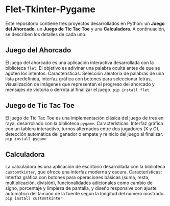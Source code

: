 # Flet-Tkinter-Pygame

Este repositorio contiene tres proyectos desarrollados en Python: un **Juego del Ahorcado**, un **Juego de Tic Tac Toe** y una **Calculadora**. A continuación, se describen los detalles de cada uno.

## Juego del Ahorcado
El juego del ahorcado es una aplicación interactiva desarrollada con la biblioteca `flet`. El objetivo es adivinar una palabra oculta antes de que se agoten los intentos. Características: Selección aleatoria de palabras de una lista predefinida, interfaz gráfica con botones para seleccionar letras, visualización de imágenes que representan el progreso del ahorcado y mensajes de victoria o derrota al finalizar el juego.  `pip install flet`

## Juego de Tic Tac Toe
El juego de Tic Tac Toe es una implementación clásica del juego de tres en raya, desarrollado con la biblioteca `pygame`. Características: Interfaz gráfica con un tablero interactivo, turnos alternados entre dos jugadores (X y O), detección automática del ganador o empate y reinicio del juego al finalizar.
`pip install pygame`

## Calculadora
La calculadora es una aplicación de escritorio desarrollada con la biblioteca `customtkinter`, que ofrece una interfaz moderna y oscura. Características: Interfaz gráfica con botones para operaciones básicas (suma, resta, multiplicación, división), funcionalidades adicionales como cambio de signo, porcentaje y limpieza de pantalla, y diseño responsive con ajuste automático del tamaño de la fuente según la longitud del número mostrado.
`pip install customtkinter`
